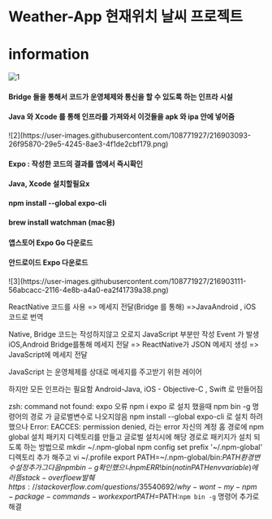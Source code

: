 # Weather-App 현재위치 날씨 프로젝트
# information
![1](https://user-images.githubusercontent.com/108771927/216902977-c9c5688c-7f7b-4b80-8b59-b2e115d6f286.png)
<h4>Bridge 들을 통해서 코드가 운영체제와 통신을 할 수 있도록 하는 인프라 시설</h4>
<h4>Java 와 Xcode 를 통해 인프라를 가져와서 이것들을 apk 와 ipa 안에 넣어줌</h4>
![2](https://user-images.githubusercontent.com/108771927/216903093-26f95870-29e5-4245-8ae3-4f1de2cbf179.png)
<h4>Expo : 작성한 코드의 결과를 앱에서 즉시확인</h4>
<h4>Java, Xcode 설치할필요x</h4>
<h4>npm install --global expo-cli</h4>
<h4>brew install watchman (mac용)</h4>
<h4>앱스토어 Expo Go 다운로드</h4>
<h4>안드로이드 Expo 다운로드</h4>
![3](https://user-images.githubusercontent.com/108771927/216903111-56abcacc-2116-4e8b-a4a0-ea2f41739a38.png)

ReactNative 코드를 사용 => 메세지 전달(Bridge 를 통해) =>JavaAndroid , iOS 코드로 번역

Native, Bridge 코드는 작성하지않고 오로지 JavaScript 부분만 작성
Event 가 발생 iOS,Android Bridge를통해 메세지 전달 => 
ReactNative가 JSON 메세지 생성 => JavaScript에 메세지 전달

JavaScript 는 운영체제를 상대로 메세지를 주고받기 위한 레이어

하지만 모든 인프라는 필요함 Android-Java, iOS - Objective-C , Swift 로 만들어짐

zsh: command not found: expo 오류
npm i expo 로 설치 했을때 npm bin -g 명령어의 경로 가 글로벌변수로 나오지않음
npm install --global expo-cli 로 설치 하려 했으나 Error: EACCES: permission denied, 라는 error
자신의 계정 홈 경로에 npm global 설치 패키지 디렉토리를 만들고 글로벌 설치시에 해당 경로로 패키지가 설치 되도록 하는 방법으로
mkdir ~/.npm-global
npm config set prefix '~/.npm-global'
디렉토리 추가 해주고
vi ~/.profile
export PATH=~/.npm-global/bin:$PATH 환경변수 설정추가
그다음 npm bin -g 확인했으나
npm ERR! bin (not in PATH env variable) 에러뜸
stack-overfloew 발췌 
https://stackoverflow.com/questions/35540692/why-wont-my-npm-package-commands-work
export PATH=$PATH:`npm bin -g` 명령어 추가로 해결
